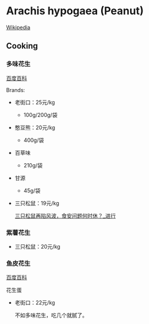 # Arachis hypogaea (Peanut)
[Wikipedia](https://en.wikipedia.org/wiki/Peanut)

## Cooking
### 多味花生
[百度百科](https://baike.baidu.com/item/%E5%A4%9A%E5%91%B3%E8%8A%B1%E7%94%9F/7506514)

Brands:
- 老街口：25元/kg
  - 100g/200g/袋
- 憨豆熊：20元/kg
  - 400g/袋
- 百草味
  - 210g/袋
- 甘源
  - 45g/袋
- 三只松鼠：19元/kg

  [三只松鼠再陷风波，食安问题何时休？\_进行](https://www.sohu.com/a/503350174_121034388)

### 紫薯花生
- 三只松鼠：20元/kg

### 鱼皮花生
[百度百科](https://baike.baidu.com/item/%E9%B1%BC%E7%9A%AE%E8%8A%B1%E7%94%9F/7886166)

花生蛋

- 老街口：22元/kg

  不如多味花生，吃几个就腻了。